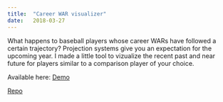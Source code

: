 ```yaml
---
title:  "Career WAR visualizer"
date:   2018-03-27
---
```

What happens to baseball players whose career WARs have followed a certain trajectory? Projection systems give you an expectation for the upcoming year. I made a little tool to vizualize the recent past and near future for players similar to a comparison player of your choice.

Available here: 
[Demo](/war-visualizer/)

[Repo](https://github.com/evanhaldane/phamness)

